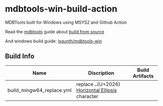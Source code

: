 # mdbtools-win-build-action

MDBTools built for Windows using MSYS2 and Github Action

Read the [mdbtools](https://github.com/mdbtools/mdbtools) guide about [build from source](https://github.com/mdbtools/mdbtools/blob/dev/README.md#from-source)

And windows build guide: [lsgunth/mdbtools-win](https://github.com/lsgunth/mdbtools-win)

## Build Info

| Name                      | Discription                                                                             | Build Artifacts |
| ------------------------- | --------------------------------------------------------------------------------------- | --------------- |
| build_mingw64_replace.yml | replace `…`(U+2026) [Horizontal Ellipsis](https://unicode-table.com/cn/2026/) character |                 |
